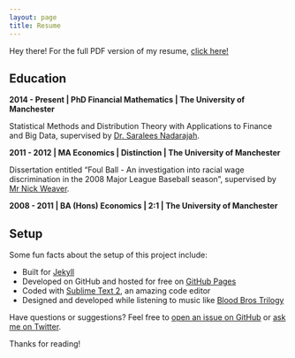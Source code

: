 ```yaml
---
layout: page
title: Resume
---
```


<p class="message">
  Hey there! For the full PDF version of my resume, <a href="/cv.pdf">click here!</a>
</p>

## Education
<p><b>2014 - Present | PhD Financial Mathematics | The University of Manchester</b></p>
Statistical Methods and Distribution Theory with Applications to Finance and Big Data, supervised by <a href="http://www.maths.manchester.ac.uk/~saralees/">Dr. Saralees Nadarajah</a>.

<p><b>2011 - 2012 | MA Economics | Distinction | The University of Manchester</b></p>
Dissertation entitled “Foul Ball - An investigation into racial wage discrimination in the 2008 Major League Baseball season”, supervised by <a href="http://www.manchester.ac.uk/research/nicholas.j.weaver/">Mr Nick Weaver</a>.

<p><b>2008 - 2011 | BA (Hons) Economics | 2:1 | The University of Manchester</b></p>


## Setup

Some fun facts about the setup of this project include:

* Built for [Jekyll](http://jekyllrb.com)
* Developed on GitHub and hosted for free on [GitHub Pages](https://pages.github.com)
* Coded with [Sublime Text 2](http://sublimetext.com), an amazing code editor
* Designed and developed while listening to music like [Blood Bros Trilogy](https://soundcloud.com/maddecent/sets/blood-bros-series)

Have questions or suggestions? Feel free to [open an issue on GitHub](https://github.com/poole/poole/issues/new) or [ask me on Twitter](https://twitter.com/mdo).

Thanks for reading!
